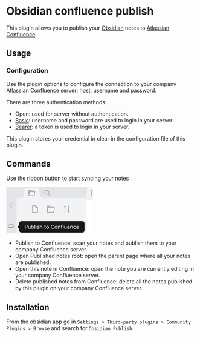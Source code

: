 # Obsidian confluence publish

This plugin allows you to publish your [Obsidian](https://obsidian.md/) notes to [Atlassian Confluence](https://www.atlassian.com/software/confluence).

## Usage

### Configuration

Use the plugin options to configure the connection to your company Atlassian Confluence server: host, username and password.

There are three authentication methods:

- Open: used for server without authentication.
- [Basic](https://datatracker.ietf.org/doc/html/rfc7617): username and password are used to login in your server.
- [Bearer](https://datatracker.ietf.org/doc/html/rfc6750): a token is used to login in your server.

This plugin stores your credential in clear in the configuration file of this plugin.


## Commands

Use the ribbon button to start syncing your notes

![ribbon](./doc/ribbon.png)

- Publish to Confluence: scan your notes and publish them to your company Confluence server.
- Open Published notes root: open the parent page where all your notes are published.
- Open this note in Confluence: open the note you are currently editing in your company Confluence server.
- Delete published notes from Confluence: delete all the notes published by this plugin on your company Confluence server.


## Installation
From the obsidian app go in `Settings > Third-party plugins > Community Plugins > Browse` and search for `Obsidian Publish`.
